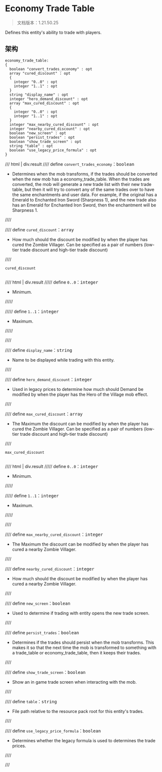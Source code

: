 # Economy Trade Table

> 文档版本：1.21.50.25

Defines this entity's ability to trade with players.

## 架构

```mcschema
economy_trade_table:
{
  boolean "convert_trades_economy" : opt
  array "cured_discount" : opt
  {
    integer "0..0" : opt
    integer "1..1" : opt
  }
  string "display_name" : opt
  integer "hero_demand_discount" : opt
  array "max_cured_discount" : opt
  {
    integer "0..0" : opt
    integer "1..1" : opt
  }
  integer "max_nearby_cured_discount" : opt
  integer "nearby_cured_discount" : opt
  boolean "new_screen" : opt
  boolean "persist_trades" : opt
  boolean "show_trade_screen" : opt
  string "table" : opt
  boolean "use_legacy_price_formula" : opt
}

```

/// html | div.result
//// define
`convert_trades_economy`：<samp>boolean</samp>

- Determines when the mob transforms, if the trades should be converted when the new mob has a economy_trade_table. When the trades are converted, the mob will generate a new trade list with their new trade table, but then it will try to convert any of the same trades over to have the same enchantments and user data. For example, if the original has a Emerald to Enchanted Iron Sword (Sharpness 1), and the new trade also has an Emerald for Enchanted Iron Sword, then the enchantment will be Sharpness 1.


////


//// define
`cured_discount`：<samp>array</samp>

- How much should the discount be modified by when the player has cured the Zombie Villager. Can be specified as a pair of numbers (low-tier trade discount and high-tier trade discount)


////

<div class="language-text highlight"><span class="filename"><code>cured_discount</code></span><pre id="__code_1"><span></span></pre></div>

//// html | div.result
///// define
`0..0`：<samp>integer</samp>

- Minimum.


/////


///// define
`1..1`：<samp>integer</samp>

- Maximum.


/////


////


//// define
`display_name`：<samp>string</samp>

- Name to be displayed while trading with this entity.


////


//// define
`hero_demand_discount`：<samp>integer</samp>

- Used in legacy prices to determine how much should Demand be modified by when the player has the Hero of the Village mob effect.


////


//// define
`max_cured_discount`：<samp>array</samp>

- The Maximum the discount can be modified by when the player has cured the Zombie Villager. Can be specified as a pair of numbers (low-tier trade discount and high-tier trade discount)


////

<div class="language-text highlight"><span class="filename"><code>max_cured_discount</code></span><pre id="__code_1"><span></span></pre></div>

//// html | div.result
///// define
`0..0`：<samp>integer</samp>

- Minimum.


/////


///// define
`1..1`：<samp>integer</samp>

- Maximum.


/////


////


//// define
`max_nearby_cured_discount`：<samp>integer</samp>

- The Maximum the discount can be modified by when the player has cured a nearby Zombie Villager.


////


//// define
`nearby_cured_discount`：<samp>integer</samp>

- How much should the discount be modified by when the player has cured a nearby Zombie Villager.


////


//// define
`new_screen`：<samp>boolean</samp>

- Used to determine if trading with entity opens the new trade screen.


////


//// define
`persist_trades`：<samp>boolean</samp>

- Determines if the trades should persist when the mob transforms. This makes it so that the next time the mob is transformed to something with a trade_table or economy_trade_table, then it keeps their trades.


////


//// define
`show_trade_screen`：<samp>boolean</samp>

- Show an in game trade screen when interacting with the mob.


////


//// define
`table`：<samp>string</samp>

- File path relative to the resource pack root for this entity's trades.


////


//// define
`use_legacy_price_formula`：<samp>boolean</samp>

- Determines whether the legacy formula is used to determines the trade prices.


////


///


